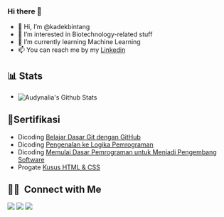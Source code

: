 ### Hi there 👋

- 👋 Hi, I’m @kadekbintang
- 👀 I’m interested in Biotechnology-related stuff
- :book: I’m currently learning Machine Learning
- 📫 You can reach me by my [Linkedin](https://www.linkedin.com/in/kdbintang/)

## 📊 Stats

 - <img align="center" src="https://github-readme-stats.vercel.app/api?username=kadekbintang&include_all_commits=true&count_private&public=true&show_icons=true&line_height=20&title_color=7A7ADB&icon_color=2234AE&text_color=D3D3D3&bg_color=0,000000,130F40" alt="Audynalia's Github Stats">
    </a>
    </p>
   
      
## :page_facing_up:Sertifikasi
- Dicoding [Belajar Dasar Git dengan GitHub](https://www.dicoding.com/certificates/L4PQ3LLQQPO1)
- Dicoding [Pengenalan ke Logika Pemrograman](https://www.dicoding.com/certificates/MRZMK1WWNPYQ)
- Dicoding [Memulai Dasar Pemrograman untuk Menjadi Pengembang Software](https://www.dicoding.com/certificates/EYX47LY6JXDL)
- Progate [Kusus HTML & CSS](https://progate.com/course_certificate/728a902fr7cnri)


## 🤝🏻 &nbsp;Connect with Me

<a href="https://www.linkedin.com/in/kdbintang/"><img src="https://img.shields.io/badge/-LinkedIn-0077B5?style=flat&logo=Linkedin&logoColor=white"/></a>
<a href="mailto:kdbil_bintang@student.ub.ac.id"><img src="https://img.shields.io/badge/-GMAIL-D14836?style=flat&logo=Gmail&logoColor=white"/></a>
<a href="https://www.instagram.com/kdbintang/"><img src="https://img.shields.io/badge/-Instagram-E4405F?style=flat&logo=Instagram&logoColor=white"/></a>
